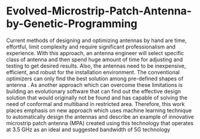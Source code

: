# Evolved-Microstrip-Patch-Antenna-by-Genetic-Programming

Current methods of designing and optimizing antennas by hand are time, effortful, limit complexity and require
significant professionalism and experience. With this approach, an antenna engineer will select specific class of
antenna and then spend huge amount of time for adjusting and testing to get desired results. Also, the antennas
need to be inexpensive, efficient, and robust for the installation environment. The conventional optimizers can
only find the best solution among pre-defined shapes of antenna . As another approach which can overcome
these limitations is building an evolutionary software that can find out the effective design solution that would
originally not be found and has capable of solving the need of conformal and multiband in restricted area.
Therefore, this work places emphasis on new approach which uses machine learning technique to automatically design the antennas and describe an example of innovative microstrip patch antenna (MPA) created using this technology that operates at 3.5 GHz as
an ideal and suggested bandwidth of 5G technology
